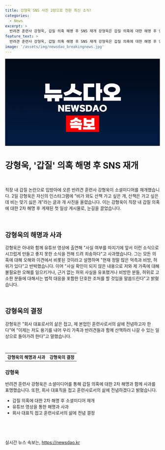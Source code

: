 ```yaml
---
title: 강형욱 SNS 사진 2장으로 전한 최신 소식!
categories:
  - News
excerpt: >
  반려견 훈련사 강형욱, 갑질 의혹 해명 후 SNS 재개 강형욱은 갑질 의혹에 대한 해명 후 인스타그램을 통해 개와 함께한 사진과 글을 올리며 SNS 재개했다. 이로써 논란에 대한 2차 해명 후 첫 일상 게시물로 주목받고 있다. 강형욱은 의혹에 대한 오해와 이견을 밝히고, 법적 대응을 예고하며 회사 대표로서의 삶을 접고 훈련사로서의 삶에 집중할 것을 밝히며 사과했다. 이에 사회적 관심이 쏠리는 상황에서의 강형욱의 행보가 이목을 끈다.
feature_text: >
  반려견 훈련사 강형욱, 갑질 의혹 해명 후 SNS 재개 강형욱은 갑질 의혹에 대한 해명 후 인스타그램을 통해 개와 함께한 사진과 글을 올리며 SNS 재개했다. 이로써 논란에 대한 2차 해명 후 첫 일상 게시물로 주목받고 있다. 강형욱은 의혹에 대한 오해와 이견을 밝히고, 법적 대응을 예고하며 회사 대표로서의 삶을 접고 훈련사로서의 삶에 집중할 것을 밝히며 사과했다. 이에 사회적 관심이 쏠리는 상황에서의 강형욱의 행보가 이목을 끈다.
image: '/assets/img/newsdao_breakingnews.jpg'
---
```


<p><img src="/assets/img/newsdao_breakingnews.jpg" alt="ontimetimes 속보" /></p>

<h1 data-ke-size="size26"><b>강형욱, '갑질' 의혹 해명 후 SNS 재개</b></h1>

<p data-ke-size="size16">&nbsp;</p>

<p data-ke-size="size16">직장 내 갑질 논란으로 입방아에 오른 반려견 훈련사 강형욱이 소셜미디어를 재개했습니다. 2일 강형욱은 자신의 인스타그램에 "비가 와도 산책 가고 싶은 개, 산책은 가고 싶은데 비는 맞기 싫은 개"라는 글과 개 사진을 올렸습니다. 이는 강형욱이 직장 내 갑질 의혹에 대한 2차 해명 후 게재된 첫 일상 게시물로, 눈길을 끌었습니다.</p>

<p data-ke-size="size16">&nbsp;</p>

<h2 data-ke-size="size24"><b>강형욱의 해명과 사과</b></h2>

<p data-ke-size="size16">강형욱은 아내와 함께 유튜브 영상에 출연해 "사실 여부를 따지기에 앞서 이런 소식으로 시끄럽게 만들고 좋지 못한 소식을 전해 드려 죄송하다"고 사과했습니다. 그는 모든 의혹에 대해 오해와 이견에서 비롯된 것이라고 설명하며 "현재 정말 많은 억측과 비방, 허위가 있다"고 반박했습니다. 이어 "사실 확인이 되지 않은 내용으로 저와 제 가족에 대해 불필요한 오해를 일으키거나, 근거 없는 허위 사실을 유포했거나 비방한 분들, 허위로 고소한 분들에 대해서는 법적 대응을 포함한 단호한 조처를 할 것임을 말씀드린다"고 밝혔습니다.</p>

<p data-ke-size="size16">&nbsp;</p>

<h2 data-ke-size="size24"><b>강형욱의 결정</b></h2>

<p data-ke-size="size16">강형욱은 "회사 대표로서의 삶은 접고, 제 본업인 훈련사로서의 삶에 전념하고자 한다"며 "이제는 저도 용기를 내어 우리 가족과 반려견들과 함께 산책하러 나갈 수 있는 일상으로 돌아가려 한다"고 말했습니다.</p>

<p data-ke-size="size16">&nbsp;</p>

<table>
    <tbody>
        <tr>
            <td style="text-align: center; height: 17px;"><b>강형욱의 해명과 사과</b></td>
            <td style="text-align: center; height: 17px;"><b>강형욱의 결정</b></td>
        </tr>
    </tbody>
</table>

<h3 data-ke-size="size22"><b>강형욱</b></h3>

<p data-ke-size="size16">반려견 훈련사 강형욱은 소셜미디어를 통해 갑질 의혹에 대한 2차 해명과 함께 사과를 표명했습니다. 또한, 회사 대표직을 접고 훈련사로서의 삶에 전념하겠다고 밝혔습니다.</p>

<ul>
    <li>갑질 의혹에 대한 2차 해명 후 소셜미디어 재개</li>
    <li>유튜브 영상을 통한 해명과 사과</li>
    <li>회사 대표직 접고 훈련사로서의 삶에 전념 결정</li>
</ul>

<p data-ke-size="size16">&nbsp;</p>

<p data-ke-size="size16">&nbsp;</p>
실시간 뉴스 속보는, <a href="https://newsdao.kr" rel="dofollow">https://newsdao.kr</a>


